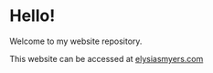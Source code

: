 # Hello!

Welcome to my website repository.

This website can be accessed at [elysiasmyers.com](https://elysiasmyers.com)
